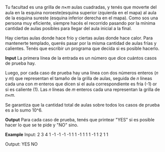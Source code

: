 Tu facultad es una grilla de 𝑛×𝑚 aulas cuadradas, y tenés que moverte del aula en la esquina noroeste(esquina superior izquierda en el mapa) al aula de la esquina sureste (esquina inferior derecha en el mapa).
Como sos una persona muy eficiente, siempre hacés el recorrido pasando por la mínima cantidad de aulas posibles para llegar del aula inicial a la final.

Hay ciertas aulas donde hace frío y ciertas aulas donde hace calor. Para mantenerte templado, querés pasar por la misma cantidad de aulas frías y calientes. Tenés que escribir un programa que decida si es posible hacerlo.

**Input**
La primera línea de la entrada es un número que dice cuántos casos de prueba hay.

Luego, por cada caso de prueba hay una línea con dos números enteros (𝑛 y 𝑚) que representan el tamaño de la grilla de aulas, seguida de 𝑛 líneas cada una con 𝑚 enteros que dicen si el aula correspondiente es fría (-1) or si es caliente (1). Las 𝑛 líneas de 𝑚 enteros cada una representan la grilla de 𝑛×𝑚.

Se garantiza que la cantidad total de aulas sobre todos los casos de prueba es a lo sumo 10^6.

**Output**
Para cada caso de prueba, tenés que printear "YES" si es posible hacer lo que se te pide y "NO" sino.

**Example**
Input:
2
3 4
1 -1 -1 -1
-1 1 1 -1
1 1 1 -1
1 2
1 1

Output:
YES
NO
